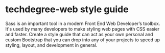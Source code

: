# techdegree-web style guide
 Sass is an important tool in a modern Front End Web Developer’s toolbox. It's used by many developers to make styling web pages with CSS easier and faster. Create a style guide that can act as your own personal and custom Bootstrap that you can drop into any of your projects to speed up styling, layout, and development in general.
